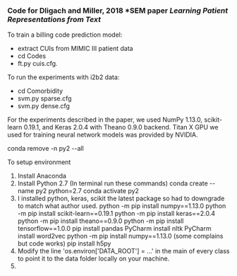 ### Code for Dligach and Miller, 2018 *SEM paper *Learning Patient Representations from Text*

To train a billing code prediction model:

* extract CUIs from MIMIC III patient data
* cd Codes
* ft.py cuis.cfg.

To run the experiments with i2b2 data:

* cd Comorbidity
* svm.py sparse.cfg
* svm.py dense.cfg

For the experiments described in the paper, we used NumPy 1.13.0, scikit-learn 0.19.1, and Keras 2.0.4 with Theano 0.9.0 backend. Titan X GPU we used for training neural network models was provided by NVIDIA.


conda remove -n py2 --all



To setup environment
1. Install Anaconda
2. Install Python 2.7 (In terminal run these commands)
    conda create --name py2 python=2.7
    conda activate py2
3. I installed python, keras, scikit the latest package so had to downgrade to match what author used.
    python -m pip install numpy==1.13.0
    python -m pip install scikit-learn==0.19.1
    python -m pip install keras==2.0.4
    python -m pip install theano==0.9.0
    python -m pip install tensorflow==1.0.0
    pip install pandas
    PyCharm install nltk
    PyCharm install word2vec
    python -m pip install numpy==1.13.0 (some complains but code works)
    pip install h5py
4. Modify the line 'os.environ['DATA_ROOT'] = ...' in the main of every class to point it to the data folder locally on your machine.
5. 